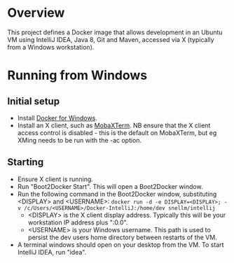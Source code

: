 # Overview

This project defines a Docker image that allows development in an Ubuntu VM using IntelliJ IDEA, Java 8, Git and Maven,
accessed via X (typically from a Windows workstation).

# Running from Windows

## Initial setup

- Install [Docker for Windows](https://docs.docker.com/installation/windows/).
- Install an X client, such as [MobaXTerm](http://mobaxterm.mobatek.net/). NB ensure that the X client access control
is disabled - this is the default on MobaXTerm, but eg XMing needs to be run with the -ac option.

## Starting

- Ensure X client is running.
- Run "Boot2Docker Start". This will open a Boot2Docker window.
- Run the following command in the Boot2Docker window, substituting &lt;DISPLAY&gt; and &lt;USERNAME&gt;:
`docker run -d -e DISPLAY=<DISPLAY>; -v /c/Users/<USERNAME>/Docker-IntelliJ:/home/dev snellm/intellij`
  - &lt;DISPLAY&gt; is the X client display address. Typically this will be your workstation IP address plus ":0.0".
  - &lt;USERNAME&gt; is your Windows username. This path is used to persist the dev users home directory between restarts
of the VM.
- A terminal windows should open on your desktop from the VM. To start IntelliJ IDEA, run "idea".